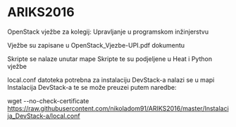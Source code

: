 # ARIKS2016

OpenStack vježbe za kolegij: Upravljanje u programskom inžinjerstvu

Vježbe su zapisane u OpenStack_Vjezbe-UPI.pdf dokumentu

Skripte se nalaze unutar mape Skripte te su podjeljene u Heat i Python vježbe

local.conf datoteka potrebna za instalaciju DevStack-a nalazi se u mapi Instalacija DevStack-a te se može preuzei putem naredbe:

wget --no-check-certificate https://raw.githubusercontent.com/nikoladom91/ARIKS2016/master/Instalacija_DevStack-a/local.conf
